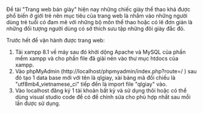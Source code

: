 Đề tài "Trang web bán giày"
hiện nay những chiếc giày thể thao khá được phổ biến ở giới trẻ nên mục tiêu của trang web là nhắm vào những người dùng trẻ tuổi có đam mê với những bộ môn thể thao hoặc có lẽ đơn giản là những đối tượng người dùng có sở thích sưu tập những đôi giày đắc đỏ.

Trước hết để vận hành được trang web:

1. Tải xampp 8.1 về máy sau đó khởi dộng Apache và MySQL của phần mềm xampp và cho phần file đã giải nén vào thư mục htdocs của xampp.
2. Vào phpMyAdmin (http://localhost/phpmyadmin/index.php?route=/ ) sau đó tạo 1 data base mới với tên là qlgiay, xài bảng mã đối chiếu là "utf8mb4_vietnamese_ci" tiếp đến là import file "qlgiay" vào.
3. Vào localhost đăng ký 1 tài khoản bất kỳ và sử dụng thôi hoặc có thể dùng visual studio code để có để chỉnh sửa cho phù hợp nhất sau mỗi lần được sử dụng.
